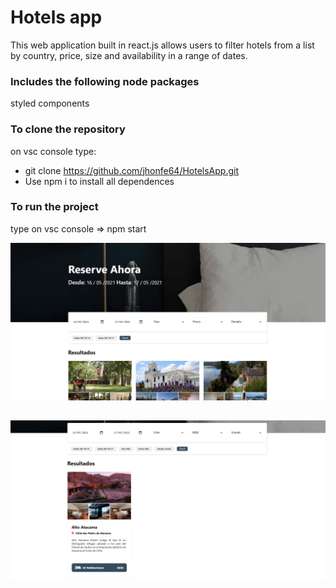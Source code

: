 
# Hotels app

This web application built in react.js allows users to filter hotels from a list by country, price, size and availability in a range of dates.

### Includes the following node packages

styled components


### To clone the repository

on vsc console type: 

- git clone https://github.com/jhonfe64/HotelsApp.git
- Use npm i to install all dependences 


### To run the project

type on vsc console => npm start




![](https://github.com/jhonfe64/HotelsApp/blob/master/hotel1.jpg?raw=true)
##
![](https://github.com/jhonfe64/HotelsApp/blob/master/hotel2.jpg?raw=true)


